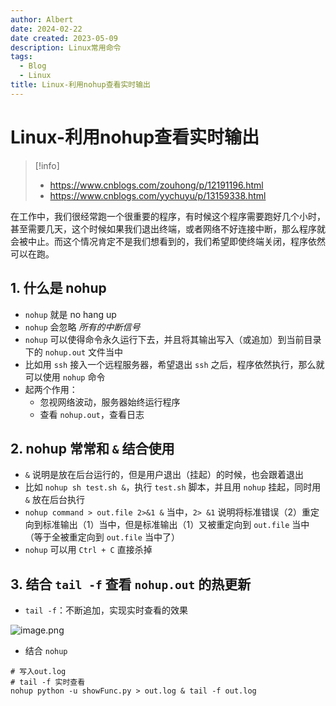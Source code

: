 ```yaml
---
author: Albert
date: 2024-02-22
date created: 2023-05-09
description: Linux常用命令
tags:
  - Blog
  - Linux
title: Linux-利用nohup查看实时输出
---
```


# Linux-利用nohup查看实时输出

> [!info]
>
> - https://www.cnblogs.com/zouhong/p/12191196.html
> - https://www.cnblogs.com/yychuyu/p/13159338.html

在工作中，我们很经常跑一个很重要的程序，有时候这个程序需要跑好几个小时，甚至需要几天，这个时候如果我们退出终端，或者网络不好连接中断，那么程序就会被中止。而这个情况肯定不是我们想看到的，我们希望即使终端关闭，程序依然可以在跑。

## 1. 什么是 nohup

- `nohup` 就是 no hang up
- `nohup` 会忽略 _所有的中断信号_
- `nohup` 可以使得命令永久运行下去，并且将其输出写入（或追加）到当前目录下的 `nohup.out` 文件当中
- 比如用 `ssh` 接入一个远程服务器，希望退出 `ssh` 之后，程序依然执行，那么就可以使用 `nohup` 命令
- 起两个作用：
  - 忽视网络波动，服务器始终运行程序
  - 查看 `nohup.out`，查看日志

## 2. nohup 常常和 `&` 结合使用

- `&` 说明是放在后台运行的，但是用户退出（挂起）的时候，也会跟着退出
- 比如 `nohup sh test.sh &`，执行 `test.sh` 脚本，并且用 `nohup` 挂起，同时用 `&` 放在后台执行
- `nohup command > out.file 2>&1 &` 当中，`2> &1` 说明将标准错误（2）重定向到标准输出（1）当中，但是标准输出（1）又被重定向到 `out.file` 当中（等于全被重定向到 `out.file` 当中了）
- `nohup` 可以用 `Ctrl + C` 直接杀掉

## 3. 结合 `tail -f` 查看 `nohup.out` 的热更新

- `tail -f`：不断追加，实现实时查看的效果

![image.png](https://img-20221128.oss-cn-shanghai.aliyuncs.com/img-2022-11/20230209175735.png)

- 结合 `nohup`

```shell
# 写入out.log
# tail -f 实时查看
nohup python -u showFunc.py > out.log & tail -f out.log
```
